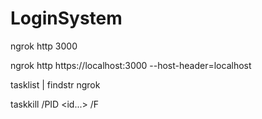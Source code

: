 # LoginSystem

ngrok http 3000

ngrok http https://localhost:3000 --host-header=localhost

tasklist | findstr ngrok

taskkill /PID <id...> /F